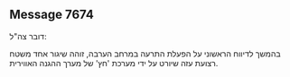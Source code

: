 ## Message 7674

דובר צה"ל:

בהמשך לדיווח הראשוני על הפעלת התרעה במרחב הערבה, זוהה שיגור אחד משטח רצועת עזה שיורט על ידי מערכת 'חץ' של מערך ההגנה האווירית.

